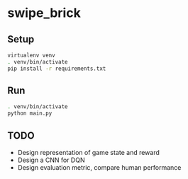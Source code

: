 # swipe_brick

## Setup

```bash
virtualenv venv
. venv/bin/activate
pip install -r requirements.txt
```

## Run

```bash
. venv/bin/activate
python main.py
```

## TODO

- Design representation of game state and reward
- Design a CNN for DQN
- Design evaluation metric, compare human performance